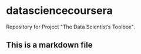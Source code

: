 # datasciencecoursera
Repository for Project "The Data Scientist’s Toolbox".

## This is a markdown file
